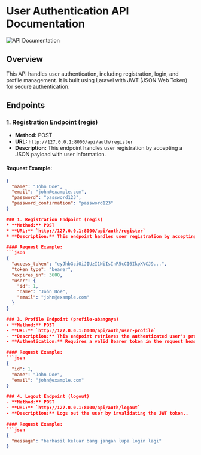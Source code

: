 # User Authentication API Documentation

![API Documentation](https://i.ibb.co/1nfBGHQ/Docs-API.png)

## Overview
This API handles user authentication, including registration, login, and profile management. It is built using Laravel with JWT (JSON Web Token) for secure authentication.

## Endpoints

### 1. Registration Endpoint (regis)
- **Method:** POST
- **URL:** `http://127.0.0.1:8000/api/auth/register`
- **Description:** This endpoint handles user registration by accepting a JSON payload with user information.

#### Request Example:
```json
{
  "name": "John Doe",
  "email": "john@example.com",
  "password": "password123",
  "password_confirmation": "password123"
} 

### 1. Registration Endpoint (regis)
* **Method:** POST
* **URL:** `http://127.0.0.1:8000/api/auth/register`
* **Description:** This endpoint handles user registration by accepting a JSON payload with user information.

#### Request Example:
```json
{
  "access_token": "eyJhbGciOiJIUzI1NiIsInR5cCI6IkpXVCJ9...",
  "token_type": "bearer",
  "expires_in": 3600,
  "user": {
    "id": 1,
    "name": "John Doe",
    "email": "john@example.com"
  }
}

### 3. Profile Endpoint (profile-abangnya)
- **Method:** POST
- **URL:** `http://127.0.0.1:8000/api/auth/user-profile`
- **Description:** This endpoint retrieves the authenticated user's profile information..
- **Authentication:** Requires a valid Bearer token in the request header...

#### Request Example:
```json
{
  "id": 1,
  "name": "John Doe",
  "email": "john@example.com"
}

### 4. Logout Endpoint (logout)
- **Method:** POST
- **URL:** `http://127.0.0.1:8000/api/auth/logout`
- **Description:** Logs out the user by invalidating the JWT token..

#### Request Example:
```json
{
  "message": "berhasil keluar bang jangan lupa login lagi"
}




